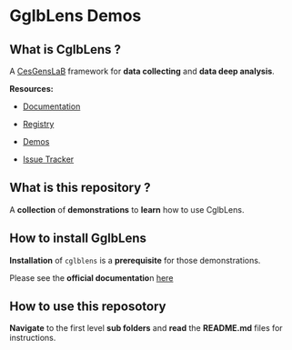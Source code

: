 # GglbLens Demos

## What is CglbLens ?

A [CesGensLaB](https://cesgenslab.fr) framework for **data collecting** and **data deep analysis**.

**Resources:**

- [Documentation](https://docs.cesgenslab.cloud/cglblens/)

- [Registry](https://forge-02.cesgenslab.cloud/cglb-registry/-/packages/pypi/cglblens)  
  
- [Demos](https://github.com/CesGensLaB/gcglblens-demo)
  
- [Issue Tracker](https://forge-02.cesgenslab.cloud/cglb-registry/cglblens-issues/issues)


## What is this repository ?

A **collection** of **demonstrations** to **learn** how to use CglbLens.

## How to install GglbLens

**Installation** of `cglblens` is a **prerequisite** for those demonstrations.

Please see the **official documentatio**n [here](https://docs.cesgenslab.cloud/cglblens/)

## How to use this reposotory

**Navigate** to the first level **sub folders** and **read** the **README.md** files for instructions.

